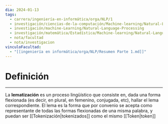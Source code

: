 ```yaml
---
dia: 2024-01-13
tags:
  - carrera/ingeniería-en-informática/orga/NLP/1
  - investigación/ciencias-de-la-computación/Machine-learning/Natural-Language-Processing
  - investigación/machine-Learning/Natural-Language-Processing
  - investigación/matemática/Estadística/Machine-learning/Natural-Language-Processing
  - nota/facultad
  - nota/investigacion
vinculoFacultad:
  - "[[ingeniería en informática/orga/NLP/Resumen Parte 1.md]]"
---
```

# Definición
---
La **lematización** es un proceso lingüístico que consiste en, dada una forma flexionada (es decir, en plural, en femenino, conjugada, etc), hallar el lema correspondiente. El lema es la forma que por convenio se acepta como representante de todas las formas flexionadas de una misma palabra, y puedan ser [[Tokenización|tokenizados]] como el mismo [[Token|token]]